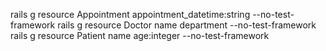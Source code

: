 rails g resource Appointment appointment_datetime:string --no-test-framework
rails g resource Doctor name department --no-test-framework
rails g resource Patient name age:integer --no-test-framework